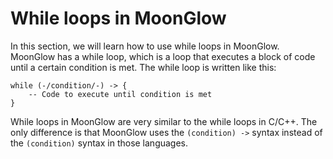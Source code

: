 <!-- while_loops.md -->

# While loops in MoonGlow

In this section, we will learn how to use while loops in MoonGlow.
MoonGlow has a while loop, which is a loop that executes a block of code until a certain condition is met. The while loop is written like this:

```MoonGlow
while (-/condition/-) -> {
    -- Code to execute until condition is met
}
```

While loops in MoonGlow are very similar to the while loops in C/C++. The only difference is that MoonGlow uses the `(condition) ->` syntax instead of the `(condition)` syntax in those languages.

